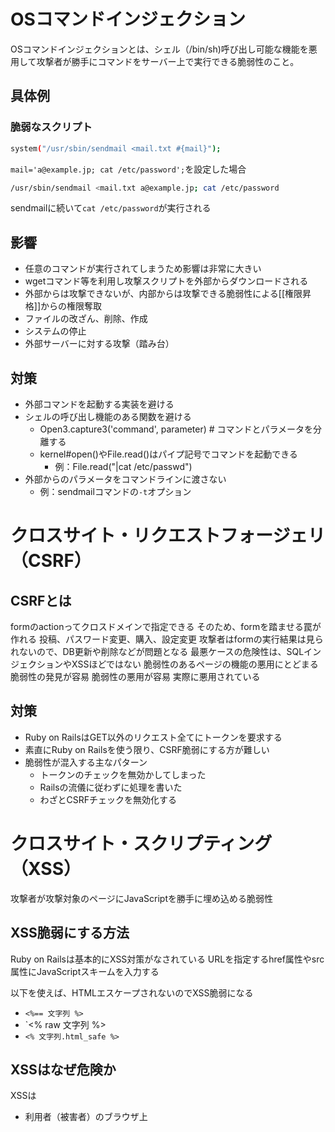 # OSコマンドインジェクション
OSコマンドインジェクションとは、シェル（/bin/sh)呼び出し可能な機能を悪用して攻撃者が勝手にコマンドをサーバー上で実行できる脆弱性のこと。
## 具体例
### 脆弱なスクリプト
```sh
system("/usr/sbin/sendmail <mail.txt #{mail}");
```

`mail='a@example.jp; cat /etc/password';`を設定した場合
```sh
/usr/sbin/sendmail <mail.txt a@example.jp; cat /etc/password
```
sendmailに続いて`cat /etc/password`が実行される
## 影響
- 任意のコマンドが実行されてしまうため影響は非常に大きい
- wgetコマンド等を利用し攻撃スクリプトを外部からダウンロードされる
- 外部からは攻撃できないが、内部からは攻撃できる脆弱性による[[権限昇格]]からの権限奪取
- ファイルの改ざん、削除、作成
- システムの停止
- 外部サーバーに対する攻撃（踏み台）
## 対策
- 外部コマンドを起動する実装を避ける
- シェルの呼び出し機能のある関数を避ける
	- Open3.capture3('command', parameter) # コマンドとパラメータを分離する
	- kernel#open()やFile.read()はパイプ記号でコマンドを起動できる
		- 例：File.read("|cat /etc/passwd")
- 外部からのパラメータをコマンドラインに渡さない
	- 例：sendmailコマンドの`-t`オプション
# クロスサイト・リクエストフォージェリ（CSRF）
## CSRFとは
formのactionってクロスドメインで指定できる
そのため、formを踏ませる罠が作れる
投稿、パスワード変更、購入、設定変更
攻撃者はformの実行結果は見られないので、DB更新や削除などが問題となる
最悪ケースの危険性は、SQLインジェクションやXSSほどではない
脆弱性のあるページの機能の悪用にとどまる
脆弱性の発見が容易
脆弱性の悪用が容易
実際に悪用されている
## 対策
- Ruby on RailsはGET以外のリクエスト全てにトークンを要求する
- 素直にRuby on Railsを使う限り、CSRF脆弱にする方が難しい
- 脆弱性が混入する主なパターン
	- トークンのチェックを無効かしてしまった
	- Railsの流儀に従わずに処理を書いた
	- わざとCSRFチェックを無効化する
# クロスサイト・スクリプティング（XSS）
攻撃者が攻撃対象のページにJavaScriptを勝手に埋め込める脆弱性
## XSS脆弱にする方法
Ruby on Railsは基本的にXSS対策がなされている
URLを指定するhref属性やsrc属性にJavaScriptスキームを入力する

以下を使えば、HTMLエスケープされないのでXSS脆弱になる
- `<%== 文字列 %>`
- `<% raw 文字列 %>
- `<% 文字列.html_safe %>`
## XSSはなぜ危険か
XSSは
- 利用者（被害者）のブラウザ上